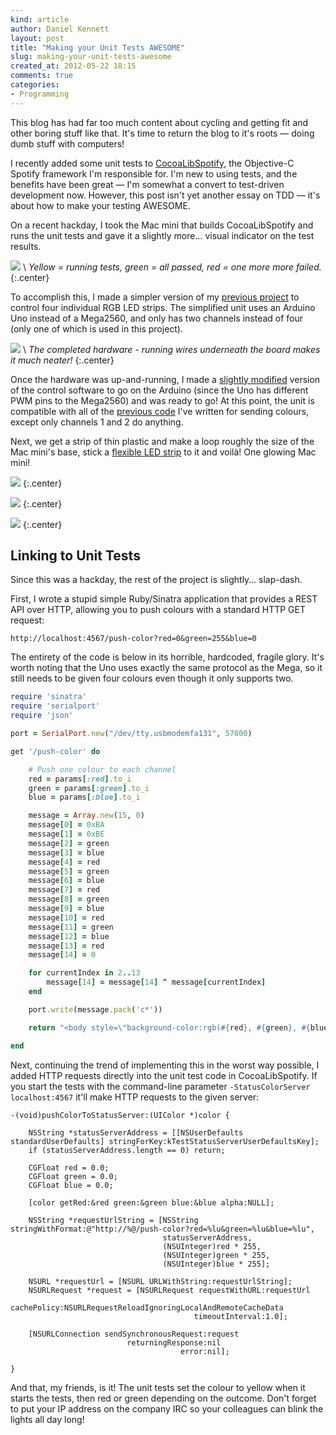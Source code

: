 ```yaml
---
kind: article
author: Daniel Kennett
layout: post
title: "Making your Unit Tests AWESOME"
slug: making-your-unit-tests-awesome
created_at: 2012-05-22 18:15
comments: true
categories:
- Programming
---
```


This blog has had far too much content about cycling and getting fit and other boring stuff like that. It's time to return the blog to it's roots — doing dumb stuff with computers!

I recently added some unit tests to [CocoaLibSpotify](https://github.com/spotify/cocoalibspotify), the Objective-C Spotify framework I'm responsible for. I'm new to using tests, and the benefits have been great — I'm somewhat a convert to test-driven development now. However, this post isn't yet another essay on TDD — it's about how to make your testing AWESOME.

On a recent hackday, I took the Mac mini that builds CocoaLibSpotify and runs the unit tests and gave it a slightly more… visual indicator on the test results.

[<img src="http://pcdn.500px.net/7840881/202d5d2e2e3a53050e0c977b1abbc9dfae181793/4.jpg" />](http://500px.com/photo/7840881) \\
 *Yellow = running tests, green = all passed, red = one more more failed.* 
{:.center}

To accomplish this, I made a simpler version of my [previous project](/blog/2011/10/arduino-dioder-part-three/) to control four individual RGB LED strips. The simplified unit uses an Arduino Uno instead of a Mega2560, and only has two channels instead of four (only one of which is used in this project).

[<img src="http://pcdn.500px.net/7840903/7b0e4b152b896ade6775bded0935b7568c04b1e5/4.jpg" />](http://500px.com/photo/7840903) \\
 *The completed hardware - running wires underneath the board makes it much neater!* 
{:.center}

Once the hardware was up-and-running, I made a [slightly modified](https://github.com/iKenndac/Arduino-Dioder-Playground/commit/ad1f02da6f13099718d813353887acec3132618e) version of the control software to go on the Arduino (since the Uno has different PWM pins to the Mega2560) and was ready to go! At this point, the unit is compatible with all of the [previous code](https://github.com/iKenndac/Arduino-Dioder-Playground) I've written for sending colours, except only channels 1 and 2 do anything.

Next, we get a strip of thin plastic and make a loop roughly the size of the Mac mini's base, stick a [flexible LED strip](http://www.ikea.com/se/sv/catalog/products/00191735/) to it and voilà! One glowing Mac mini!

[<img src="http://pcdn.500px.net/7840897/77b4e1cccea73713ed5ab6e3a6db0d6e09905a41/4.jpg" />](http://500px.com/photo/7840897)
{:.center}


[<img src="http://pcdn.500px.net/7840885/94dbe9e3ea37c71222017dab775e6a14199f4415/4.jpg" />](http://500px.com/photo/7840885)
{:.center}

[<img src="http://pcdn.500px.net/7840892/131b5d03bccf210273523585e2a5fcbe679cad3c/4.jpg" />](http://500px.com/photo/7840892)
{:.center}

## Linking to Unit Tests ##

Since this was a hackday, the rest of the project is slightly… slap-dash.

First, I wrote a stupid simple Ruby/Sinatra application that provides a REST API over HTTP, allowing you to push colours with a standard HTTP GET request:

`http://localhost:4567/push-color?red=0&green=255&blue=0`

The entirety of the code is below in its horrible, hardcoded, fragile glory. It's worth noting that the Uno uses exactly the same protocol as the Mega, so it still needs to be given four colours even though it only supports two.

~~~~~~~~ ruby
require 'sinatra'
require 'serialport'
require 'json'

port = SerialPort.new("/dev/tty.usbmodemfa131", 57600)

get '/push-color' do

    # Push one colour to each channel
    red = params[:red].to_i
    green = params[:green].to_i
    blue = params[:blue].to_i

    message = Array.new(15, 0)
    message[0] = 0xBA
    message[1] = 0xBE
    message[2] = green
    message[3] = blue
    message[4] = red
    message[5] = green
    message[6] = blue
    message[7] = red
    message[8] = green
    message[9] = blue
    message[10] = red
    message[11] = green
    message[12] = blue
    message[13] = red
    message[14] = 0

    for currentIndex in 2..13
        message[14] = message[14] ^ message[currentIndex]
    end

    port.write(message.pack('c*'))

    return "<body style=\"background-color:rgb(#{red}, #{green}, #{blue})\">#{message.to_s}</body>"

end
~~~~~~~~

Next, continuing the trend of implementing this in the worst way possible, I added HTTP requests directly into the unit test code in CocoaLibSpotify. If you start the tests with the command-line parameter `-StatusColorServer localhost:4567` it'll make HTTP requests to the given server:

~~~~~~~~
-(void)pushColorToStatusServer:(UIColor *)color {
    
    NSString *statusServerAddress = [[NSUserDefaults standardUserDefaults] stringForKey:kTestStatusServerUserDefaultsKey];
    if (statusServerAddress.length == 0) return;
    
    CGFloat red = 0.0;
    CGFloat green = 0.0;
    CGFloat blue = 0.0;
    
    [color getRed:&red green:&green blue:&blue alpha:NULL];
    
    NSString *requestUrlString = [NSString stringWithFormat:@"http://%@/push-color?red=%lu&green=%lu&blue=%lu",
                                  statusServerAddress,
                                  (NSUInteger)red * 255,
                                  (NSUInteger)green * 255,
                                  (NSUInteger)blue * 255];
    
    NSURL *requestUrl = [NSURL URLWithString:requestUrlString];                              
    NSURLRequest *request = [NSURLRequest requestWithURL:requestUrl 
                                             cachePolicy:NSURLRequestReloadIgnoringLocalAndRemoteCacheData
                                         timeoutInterval:1.0];
    
    [NSURLConnection sendSynchronousRequest:request
                          returningResponse:nil
                                      error:nil];
    
}
~~~~~~~~

And that, my friends, is it! The unit tests set the colour to yellow when it starts the tests, then red or green depending on the outcome. Don't forget to put your IP address on the company IRC so your colleagues can blink the lights all day long!
